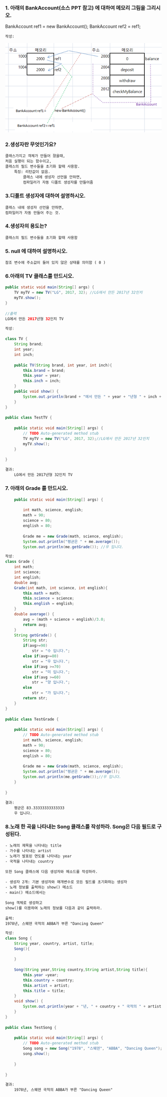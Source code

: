 ### 1. 아래의 BankAccount(소스 PPT 참고) 에 대하여 메모리 그림을 그리시오.
BankAccount ref1 = new BankAccount();
BankAccount ref2 = ref1;


	작성:
![그림2](./2.PNG)

### 2.생성자란 무엇인가요?
	클래스가지고 객체가 만들어 졌을때,
	처음 실행이 되는 함수이고,
	클래스의 필드 변수들을 초기화 할때 사용함.
		특징: 리턴값이 없음.
			클래스 내에 생성자 선언을 안하면, 
			컴파일러가 자동 디폴트 생성자를 만들어줌
			

### 3.디폴트 생성자에 대하여 설명하시오.
	클래스 내에 생성자 선언을 안하면,
	컴파일러가 자동 만들어 주는 것.

### 4.생성자의 용도는?
	클래스의 필드 변수들을 초기화 할때 사용함

### 5. null 에 대하여 설명하시오.
	참조 변수에 주소값이 들어 있지 않은 상태를 의미함 ( 0 )

### 6.아래의 TV 클래스를 만드시오.
```java
public static void main(String[] args) {
	TV myTV = new TV("LG", 2017, 32); //LG에서 만든 2017년 32인치
	myTV.show();
}

//출력
LG에서 만든 2017년형 32인치 TV
```

```java
작성: 
	
class TV {
	String brand;
	int year;
	int inch;
	
	public TV(String brand, int year, int inch){
		this.brand = brand;
		this.year = year;
		this.inch = inch;
	}
	public void show() {
		System.out.println(brand + "에서 만든 " + year + "년형 " + inch +"인치 TV");
	}
}

public class TestTV {

	public static void main(String[] args) {
		// TODO Auto-generated method stub
		TV myTV = new TV("LG", 2017, 32);//LG에서 만든 2017년 32인치
		myTV.show();
	}

}
```

```
결과:
	LG에서 만든 2017년형 32인치 TV

```

### 7. 아래의 Grade 를 만드시오.
```java
	public static void main(String[] args) {
		
		int math, science, english;
		math = 90;
		science = 80; 
		english = 80;

		Grade me = new Grade(math, science, english);
		System.out.println("평균은 " + me.average());
		System.out.println(me.getGrade()); //우 입니다.
```

```java
작성:
class Grade {
	int math;
	int science;
	int english;
	double avg;
	Grade(int math, int science, int english){
		this.math = math;
		this.science = science;
		this.english = english;
	}
	double average() {
		avg = (math + science + english)/3.0;
		return avg;
	}
	String getGrade() {
		String str;
		if(avg>=90)
			str = "수 입니다.";
		else if(avg>=80)
			str = "우 입니다.";
		else if(avg >=70)
			str = "미 입니다.";
		else if(avg >=60)
			str = "양 입니다.";
		else
			str = "가 입니다.";
		return str;
	}
}

public class TestGrade {

	public static void main(String[] args) {
		// TODO Auto-generated method stub
		int math, science, english;
		math = 90;
		science = 80;
		english = 80;
		
		Grade me = new Grade(math, science, english);
		System.out.println("평균은 " + me.average());
		System.out.println(me.getGrade());//우 입니다.
	}

}

```
	결과:
		평균은 83.33333333333333
		우 입니다.
		

### 8.노래 한 곡을 나타내는 Song 클래스를 작성하라. Song은 다음 필드로 구성된다.

	- 노래의 제목을 나타내는 title
	- 가수를 나타내는 artist
	- 노래가 발표된 연도를 나타내는 year
	- 국적을 나타내는 country

	또한 Song 클래스에 다음 생성자와 메소드를 작성하라.

	- 생성자 2개: 기본 생성자와 매개변수로 모든 필드를 초기화하는 생성자
	- 노래 정보를 출력하는 show() 메소드
	- main() 메소드에서는 
	 
	Song 객체로 생성하고 
	show()를 이용하여 노래의 정보를 다음과 같이 출력하라.

	출력:
	1978년, 스웨덴 국적의 ABBA가 부른 "Dancing Queen"


```java
작성:
class Song {
	String year, country, artist, title;
	Song(){
		
	}
	
	Song(String year,String country,String artist,String title){
		this.year =year;
		this.country = country;
		this.artist = artist;
		this.title = title;
	}
	void show() {
		System.out.println(year + "년, " + country + " 국적의 " + artist + "가 부른 "+"\"" + title + "\"");
	}
}

public class TestSong {

	public static void main(String[] args) {
		// TODO Auto-generated method stub
		Song song = new Song("1978", "스웨덴", "ABBA", "Dancing Queen");
		song.show();
		
	}

}

```

	결과:	
		1978년, 스웨덴 국적의 ABBA가 부른 "Dancing Queen"